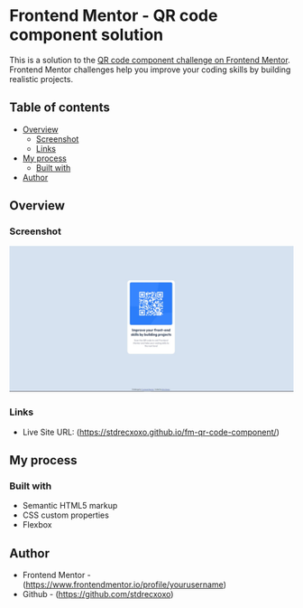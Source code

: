 # Frontend Mentor - QR code component solution

This is a solution to the [QR code component challenge on Frontend Mentor](https://www.frontendmentor.io/challenges/qr-code-component-iux_sIO_H). Frontend Mentor challenges help you improve your coding skills by building realistic projects.

## Table of contents

- [Overview](#overview)
  - [Screenshot](#screenshot)
  - [Links](#links)
- [My process](#my-process)
  - [Built with](#built-with)
- [Author](#author)

## Overview

### Screenshot

![](./images/screenshot.jpg)

### Links

- Live Site URL: (https://stdrecxoxo.github.io/fm-qr-code-component/)

## My process

### Built with

- Semantic HTML5 markup
- CSS custom properties
- Flexbox

## Author

- Frontend Mentor - (https://www.frontendmentor.io/profile/yourusername)
- Github - (https://github.com/stdrecxoxo)
